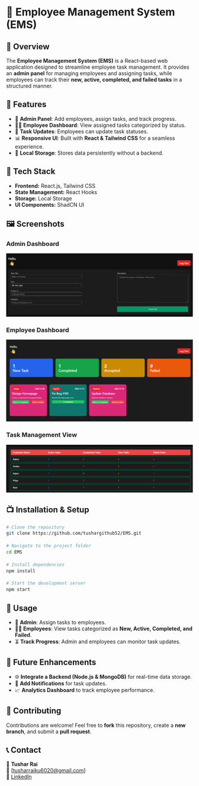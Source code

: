 # 🏢 Employee Management System (EMS)

## 📌 Overview
The **Employee Management System (EMS)** is a React-based web application designed to streamline employee task management. It provides an **admin panel** for managing employees and assigning tasks, while employees can track their **new, active, completed, and failed tasks** in a structured manner.

## 🚀 Features
- 🏢 **Admin Panel**: Add employees, assign tasks, and track progress.  
- 👨‍💼 **Employee Dashboard**: View assigned tasks categorized by status.  
- 🔄 **Task Updates**: Employees can update task statuses.  
- 📊 **Responsive UI**: Built with **React & Tailwind CSS** for a seamless experience.  
- 💾 **Local Storage**: Stores data persistently without a backend.  

## 🦐 Tech Stack
- **Frontend:** React.js, Tailwind CSS  
- **State Management:** React Hooks  
- **Storage:** Local Storage  
- **UI Components:** ShadCN UI  

## 🖼️ Screenshots
### Admin Dashboard
![Admin Panel](screenshots/admin-dashboard.png)

### Employee Dashboard
![Employee Dashboard](screenshots/employee-dashboard.png)

### Task Management View
![Task Management](screenshots/task-management.png)

## 📺 Installation & Setup
```bash
# Clone the repository
git clone https://github.com/tushargithub52/EMS.git

# Navigate to the project folder
cd EMS

# Install dependencies
npm install

# Start the development server
npm start
```

## 🚀 Usage
- 🏢 **Admin**: Assign tasks to employees.  
- 👨‍💼 **Employees**: View tasks categorized as **New, Active, Completed, and Failed**.  
- ⏳ **Track Progress**: Admin and employees can monitor task updates.  

## 📝 Future Enhancements
- 🌐 **Integrate a Backend (Node.js & MongoDB)** for real-time data storage.  
- 🔔 **Add Notifications** for task updates.  
- 📈 **Analytics Dashboard** to track employee performance.  

## 📌 Contributing
Contributions are welcome! Feel free to **fork** this repository, create a **new branch**, and submit a **pull request**.  

## 📞 Contact
👤 **Tushar Rai**  
📧 [tusharraiku6020@gmail.com]  
🔗 [LinkedIn](https://www.linkedin.com/in/tushar-rai-7801a4254/)  
